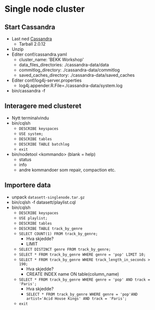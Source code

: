 # Single node cluster #


## Start Cassandra ##
* Last ned [Cassandra](http://planetcassandra.org/cassandra/)
	* Tarball 2.0.12 
* Unzip
* Editer conf/cassandra.yaml
	* cluster_name: 'BEKK Workshop'
	* data_files_directories: ./cassandra-data/data
	* commitlog_directory: ./cassandra-data/commitlog
	* saved_caches_directory: ./cassandra-data/saved_caches
* Editer conf/log4j-server.properties
	* log4j.appender.R.File=./cassandra-data/system.log
* bin/cassandra -f 


## Interagere med clusteret ##
* Nytt terminalvindu
* bin/cqlsh
	* `DESCRIBE keyspaces`
	* `USE system;`
	* `DESCRIBE tables`
	* `DESCRIBE TABLE batchlog`
	* `exit`
* bin/nodetool \<kommando\> (blank = help)
	* status
	* info
	* andre kommandoer som repair, compaction etc.
	
## Importere data ##
* unpack `datasett-singlenode.tar.gz`
* bin/cqlsh -f datasett/playlist.cql
* bin/cqlsh
	* `DESCRIBE keyspaces`
	* `USE playlist;`
	* `DESCRIBE tables`
	* `DESCRIBE TABLE track_by_genre`
	* `SELECT COUNT(1) FROM track_by_genre;`
		* Hva skjedde?
		* LIMIT
	* `SELECT DISTINCT genre FROM track_by_genre;`
	* `SELECT * FROM track_by_genre WHERE genre = 'pop' LIMIT 10;`
	* `SELECT * FROM track_by_genre WHERE track_length_in_seconds > 190;`
		* Hva skjedde?
		* CREATE INDEX name ON table(column_name)
	* `SELECT * FROM track_by_genre WHERE genre = 'pop' AND track = 'Paris';`
		* Hva skjedde?
		* `SELECT * FROM track_by_genre WHERE genre = 'pop'AND artist='Acid House Kings' AND track = 'Paris';`
	* `exit`

